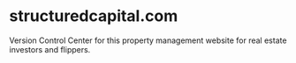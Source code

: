 # structuredcapital.com

Version Control Center for this property management website for real estate investors and flippers.
